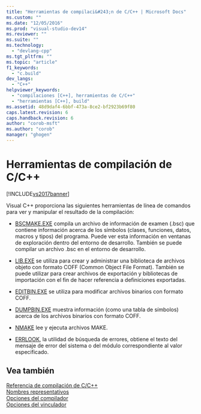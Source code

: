 ```yaml
---
title: "Herramientas de compilaci&#243;n de C/C++ | Microsoft Docs"
ms.custom: ""
ms.date: "12/05/2016"
ms.prod: "visual-studio-dev14"
ms.reviewer: ""
ms.suite: ""
ms.technology: 
  - "devlang-cpp"
ms.tgt_pltfrm: ""
ms.topic: "article"
f1_keywords: 
  - "c.build"
dev_langs: 
  - "C++"
helpviewer_keywords: 
  - "compilaciones [C++], herramientas de C/C++"
  - "herramientas [C++], build"
ms.assetid: 48d9daf4-6bbf-473a-8ce2-bf2923b69f80
caps.latest.revision: 6
caps.handback.revision: 6
author: "corob-msft"
ms.author: "corob"
manager: "ghogen"
---
```

# Herramientas de compilaci&#243;n de C/C++
[!INCLUDE[vs2017banner](../../assembler/inline/includes/vs2017banner.md)]

Visual C\+\+ proporciona las siguientes herramientas de línea de comandos para ver y manipular el resultado de la compilación:  
  
-   [BSCMAKE.EXE](../../build/reference/bscmake-reference.md) compila un archivo de información de examen \(.bsc\) que contiene información acerca de los símbolos \(clases, funciones, datos, macros y tipos\) del programa.  Puede ver esta información en ventanas de exploración dentro del entorno de desarrollo. También se puede compilar un archivo .bsc en el entorno de desarrollo.  
  
-   [LIB.EXE](../../build/reference/lib-reference.md) se utiliza para crear y administrar una biblioteca de archivos objeto con formato COFF \(Common Object File Format\).  También se puede utilizar para crear archivos de exportación y bibliotecas de importación con el fin de hacer referencia a definiciones exportadas.  
  
-   [EDITBIN.EXE](../../build/reference/editbin-reference.md) se utiliza para modificar archivos binarios con formato COFF.  
  
-   [DUMPBIN.EXE](../../build/reference/dumpbin-reference.md) muestra información \(como una tabla de símbolos\) acerca de los archivos binarios con formato COFF.  
  
-   [NMAKE](../../build/nmake-reference.md) lee y ejecuta archivos MAKE.  
  
-   [ERRLOOK](../../build/reference/value-edit-control.md), la utilidad de búsqueda de errores, obtiene el texto del mensaje de error del sistema o del módulo correspondiente al valor especificado.  
  
## Vea también  
 [Referencia de compilación de C\/C\+\+](../../build/reference/c-cpp-building-reference.md)   
 [Nombres representativos](../../build/reference/decorated-names.md)   
 [Opciones del compilador](../../build/reference/compiler-options.md)   
 [Opciones del vinculador](../../build/reference/linker-options.md)